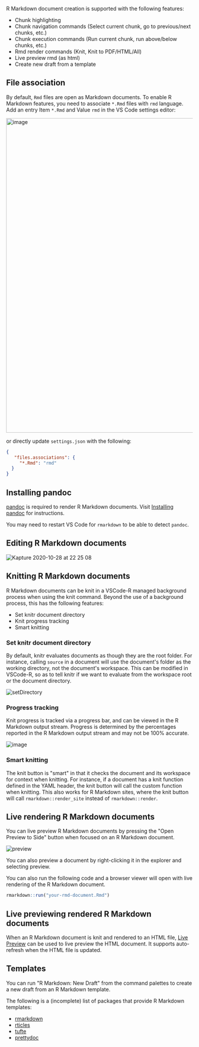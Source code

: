 R Markdown document creation is supported with the following features:

- Chunk highlighting
- Chunk navigation commands (Select current chunk, go to previous/next chunks,
  etc.)
- Chunk execution commands (Run current chunk, run above/below chunks, etc.)
- Rmd render commands (Knit, Knit to PDF/HTML/All)
- Live preview rmd (as html)
- Create new draft from a template

## File association

By default, `Rmd` files are open as Markdown documents. To enable R Markdown features, you need to associate `*.Rmd` files with `rmd` language. Add an entry Item `*.Rmd` and Value `rmd` in the VS Code settings editor:

<img width="848" alt="image" src="https://user-images.githubusercontent.com/4662568/161364066-996eac59-e3c1-400a-a382-ec90fca2a9f0.png">

or directly update `settings.json` with the following:

```json
{
   "files.associations": {
     "*.Rmd": "rmd"
  }
}
```

## Installing pandoc

[pandoc](https://pandoc.org) is required to render R Markdown documents. Visit [Installing pandoc](https://pandoc.org/installing.html) for instructions.

You may need to restart VS Code for `rmarkdown` to be able to detect `pandoc`.

## Editing R Markdown documents

![Kapture 2020-10-28 at 22 25 08](https://user-images.githubusercontent.com/4662568/97449414-99a7b780-196c-11eb-9d2e-2c8eb5804d54.gif)

## Knitting R Markdown documents

R Markdown documents can be knit in a VSCode-R managed background process when
using the knit command. Beyond the use of a background process, this has the
following features:

- Set knitr document directory
- Knit progress tracking
- Smart knitting

### Set knitr document directory

By default, knitr evaluates documents as though they are the root folder. For
instance, calling `source` in a document will use the document's folder as the
working directory, not the document's workspace. This can be modified in
VSCode-R, so as to tell knitr if we want to evaluate from the workspace root or
the document directory.

![setDirectory](https://user-images.githubusercontent.com/60372411/132448957-ce47a04d-60e6-4a94-a914-fd9422927a35.png)

### Progress tracking

Knit progress is tracked via a progress bar, and can be viewed in the R Markdown
output stream. Progress is determined by the percentages reported in the R
Markdown output stream and may not be 100% accurate.

![image](https://user-images.githubusercontent.com/60372411/132447538-26ef1046-b530-449b-ac61-25d354ae4afb.png)

### Smart knitting

The knit button is "smart" in that it checks the document and its workspace for
context when knitting. For instance, if a document has a knit function defined
in the YAML header, the knit button will call the custom function when knitting.
This also works for R Markdown sites, where the knit button will call
`rmarkdown::render_site` instead of `rmarkdown::render`.

## Live rendering R Markdown documents

You can live preview R Markdown documents by pressing the "Open Preview to Side"
button when focused on an R Markdown document.

![preview](https://user-images.githubusercontent.com/60372411/132450498-1c5fae22-6a51-4eb4-9815-08bd29a52a13.png)

You can also preview a document by right-clicking it in the explorer and
selecting preview.

You can also run the following code and a browser viewer will open with live
rendering of the R Markdown document.

```r
rmarkdown::run("your-rmd-document.Rmd")
```

## Live previewing rendered R Markdown documents

When an R Markdown document is knit and rendered to an HTML file, [Live Preview](https://marketplace.visualstudio.com/items?itemName=ms-vscode.live-server) can be used to live preview the HTML document. It supports auto-refresh when the HTML file is updated.

## Templates

You can run "R Markdown: New Draft" from the command palettes to create a new draft from an R Markdown template.

The following is a (incomplete) list of packages that provide R Markdown templates:

* [rmarkdown](https://rmarkdown.rstudio.com/gallery.html)
* [rticles](https://pkgs.rstudio.com/rticles/index.html)
* [tufte](https://rstudio.github.io/tufte/)
* [prettydoc](https://prettydoc.statr.me/)